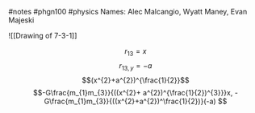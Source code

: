 #notes #phgn100 #physics
Names: Alec Malcangio, Wyatt Maney, Evan Majeski

![[Drawing of 7-3-1]]

$$r_{13} = x$$
$$r_{13,y}=-a$$
$$(x^{2}+a^{2})^{\frac{1}{2}}$$
$$-G\frac{m_{1}m_{3}}{((x^{2}+ a^{2})^{\frac{1}{2})^{3}}}x, -G\frac{m_{1}m_{3}}{((x^{2}+a^{2})^\frac{1}{2})}(-a) $$
